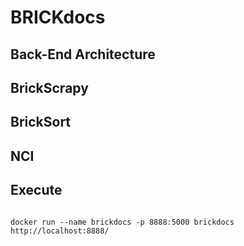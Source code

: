 # BRICKdocs
## Back-End Architecture
## BrickScrapy
## BrickSort
## NCI
## Execute
<pre>
<code>
docker run --name brickdocs -p 8888:5000 brickdocs
http://localhost:8888/
</code>
</pre>
